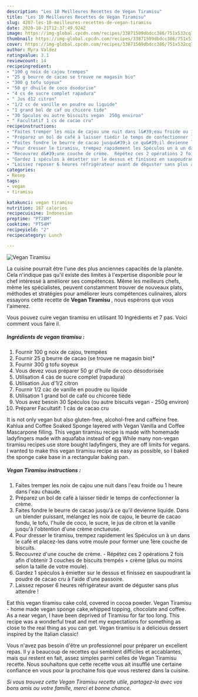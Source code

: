 ```yaml
---
description: "Les 10 Meilleures Recettes de Vegan Tiramisu"
title: "Les 10 Meilleures Recettes de Vegan Tiramisu"
slug: 4207-les-10-meilleures-recettes-de-vegan-tiramisu
date: 2020-10-21T12:37:49.924Z
image: https://img-global.cpcdn.com/recipes/33871509dbdcc386/751x532cq70/vegan-tiramisu-photo-principale-de-la-recette.jpg
thumbnail: https://img-global.cpcdn.com/recipes/33871509dbdcc386/751x532cq70/vegan-tiramisu-photo-principale-de-la-recette.jpg
cover: https://img-global.cpcdn.com/recipes/33871509dbdcc386/751x532cq70/vegan-tiramisu-photo-principale-de-la-recette.jpg
author: Myra Valdez
ratingvalue: 3.1
reviewcount: 14
recipeingredient:
- "100 g noix de cajou trempes"
- "25 g beurre de cacao se trouve ne magasin bio"
- "300 g tofu soyeux"
- "50 gr dhuile de coco dsodorise"
- "4 cs de sucre complet rapadura"
- " Jus d12 citron"
- "1/2 cc de vanille en poudre ou liquide"
- "1 grand bol de caf ou chicore tide"
- "30 Spculos ou autre biscuits vegan  250g environ"
- " Facultatif 1 cs de cacao cru"
recipeinstructions:
- "Faites tremper les noix de cajou une nuit dans l&#39;eau froide ou 1 heure dans l&#39;eau chaude."
- "Préparez un bol de café à laisser tiédir le temps de confectionner la crème."
- "Faites fondre le beurre de cacao jusqu&#39;à ce qu&#39;il devienne liquide. Dans un blender puissant, mélangez les noix de cajou, le beurre de cacao fondu, le tofu, l&#39;huile de coco, le sucre, le jus de citron et la vanille jusqu&#39;à l&#39;obtention d&#39;une crème onctueuse."
- "Pour dresser le tiramisu, trempez rapidement les Spéculos un à un dans le café et placez-les dans votre moule pour former une 1ère couche de biscuits."
- "Recouvrez d&#39;une couche de crème.  Répétez ces 2 opérations 2 fois afin d&#39;obtenir 3 couches de biscuits trempés + crème (plus ou moins selon la taille de votre moule)."
- "Gardez 1 spéculos à émietter sur le dessus et finissez en saupoudrant la poudre de cacao cru à l&#39;aide d&#39;une passoire."
- "Laissez reposer 6 heures réfrigérateur avant de déguster sans plus attendre !"
categories:
- Resep
tags:
- vegan
- tiramisu

katakunci: vegan tiramisu 
nutrition: 167 calories
recipecuisine: Indonesian
preptime: "PT28M"
cooktime: "PT54M"
recipeyield: "2"
recipecategory: Lunch

---
```



![Vegan Tiramisu](https://img-global.cpcdn.com/recipes/33871509dbdcc386/751x532cq70/vegan-tiramisu-photo-principale-de-la-recette.jpg)

La cuisine pourrait être l'une des plus anciennes capacités de la planète. Cela n'indique pas qu'il existe des limites à l'expertise disponible pour le chef intéressé à améliorer ses compétences. Même les meilleurs chefs, même les spécialistes, peuvent constamment trouver de nouveaux plats, méthodes et stratégies pour améliorer leurs compétences culinaires, alors essayons cette recette de <strong> Vegan Tiramisu </strong>, nous espérons que vous l'aimerez.

<!--inarticleads1-->

Vous pouvez cuire vegan tiramisu en utilisant 10 Ingrédients et 7 pas. Voici comment vous faire il.

##### Ingrédients de vegan tiramisu :

1. Fournir 100 g noix de cajou, trempées
1. Fournir 25 g beurre de cacao (se trouve ne magasin bio)*
1. Fournir 300 g tofu soyeux
1. Vous devez vous préparer 50 gr d&#39;huile de coco désodorisée
1. Utilisation 4 càs de sucre complet (rapadura)
1. Utilisation  Jus d&#39;1/2 citron
1. Fournir 1/2 càc de vanille en poudre ou liquide
1. Utilisation 1 grand bol de café ou chicorée tiède
1. Vous avez besoin 30 Spéculos (ou autre biscuits vegan - 250g environ)
1. Préparer  Facultatif: 1 càs de cacao cru


It is not only vegan but also gluten-free, alcohol-free and caffeine free. Kahlua and Coffee Soaked Sponge layered with Vegan Vanilla and Coffee Mascarpone filling. This vegan tiramisu recipe is made with homemade ladyfingers made with aquafaba instead of egg While many non-vegan tiramisu recipes use store bought ladyfingers, they are off limits for vegans. I wanted to make this vegan tiramisu recipe as easy as possible, so I baked the sponge cake base in a rectangular baking pan. 

<!--inarticleads2-->

##### Vegan Tiramisu instructions :

1. Faites tremper les noix de cajou une nuit dans l&#39;eau froide ou 1 heure dans l&#39;eau chaude.
1. Préparez un bol de café à laisser tiédir le temps de confectionner la crème.
1. Faites fondre le beurre de cacao jusqu&#39;à ce qu&#39;il devienne liquide. Dans un blender puissant, mélangez les noix de cajou, le beurre de cacao fondu, le tofu, l&#39;huile de coco, le sucre, le jus de citron et la vanille jusqu&#39;à l&#39;obtention d&#39;une crème onctueuse.
1. Pour dresser le tiramisu, trempez rapidement les Spéculos un à un dans le café et placez-les dans votre moule pour former une 1ère couche de biscuits.
1. Recouvrez d&#39;une couche de crème.  - Répétez ces 2 opérations 2 fois afin d&#39;obtenir 3 couches de biscuits trempés + crème (plus ou moins selon la taille de votre moule).
1. Gardez 1 spéculos à émietter sur le dessus et finissez en saupoudrant la poudre de cacao cru à l&#39;aide d&#39;une passoire.
1. Laissez reposer 6 heures réfrigérateur avant de déguster sans plus attendre !


Eat this vegan tiramisu cake cold, covered in cocoa powder. Vegan Tiramisu - home made vegan sponge cake,whipped topping, chocolate and coffee. As a near vegan, I have been deprived of Tiramisu for far too long. This recipe was a wonderful treat and met my expectations for something as close to the real thing as you can get. Vegan tiramisu is a delicious dessert inspired by the Italian classic! 

<!--inarticleads1-->

<p>
Vous n'avez pas besoin d'être un professionnel pour préparer un excellent repas. Il y a beaucoup de recettes qui semblent difficiles et accablantes, mais qui restent en fait, assez simples parmi celles de Vegan Tiramisu recette. Nous souhaitons que cette recette vous ait insufflé une certaine confiance en vous pour la prochaine fois que vous resterez dans la cuisine.
</p>

<p>
<i>Si vous trouvez cette Vegan Tiramisu recette utile, partagez-la avec vos bons amis ou votre famille, merci et bonne chance.</i>
</p>
